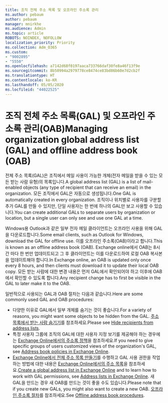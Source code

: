 ```yaml
---
title: 조직 전체 주소 목록 및 오프라인 주소록 관리
ms.author: pebaum
author: pebaum
manager: mnirkhe
ms.audience: Admin
ms.topic: article
ROBOTS: NOINDEX, NOFOLLOW
localization_priority: Priority
ms.collection: Adm_O365
ms.custom:
- "9002895"
- "5550"
ms.openlocfilehash: a7142d68f0197aaca733766daf30fe8a46f13f9e
ms.sourcegitcommit: 8b50994a2979778ce8474ce83bd86b60e7d2cb2f
ms.translationtype: HT
ms.contentlocale: ko-KR
ms.lasthandoff: 05/05/2020
ms.locfileid: "44022525"
---
```

# <a name="managing-organization-global-address-list-gal-and-offline-address-book-oab"></a><span data-ttu-id="538b6-102">조직 전체 주소 목록(GAL) 및 오프라인 주소록 관리(OAB)</span><span class="sxs-lookup"><span data-stu-id="538b6-102">Managing organization global address list (GAL) and offline address book (OAB)</span></span>

<span data-ttu-id="538b6-103">전체 주소 목록(GAL)은 조직에서 메일 사용이 가능한 개체(전자 메일을 받을 수 있는 모든 받는 사람 유형)의 목록입니다.</span><span class="sxs-lookup"><span data-stu-id="538b6-103">A global address list (GAL) is a list of mail-enabled objects (any type of recipient that can receive an email) in the organization.</span></span> <span data-ttu-id="538b6-104">모든 조직에서 GAL은 자동으로 생성됩니다.</span><span class="sxs-lookup"><span data-stu-id="538b6-104">One GAL is automatically created in every organization.</span></span> <span data-ttu-id="538b6-105">조직이나 위치별로 사용자를 구분할 추가 GAL를 만들 수 있지만, 단일 사용자는 한 번에 하나의 GAL만 보고 사용할 수 있습니다.</span><span class="sxs-lookup"><span data-stu-id="538b6-105">You can create additional GALs to separate users by organization or location, but a single user can only see and use one GAL at a time.</span></span>

<span data-ttu-id="538b6-106">Windows용 Outlook과 같은 일부 전자 메일 클라이언트는 오프라인 사용을 위해 GAL을 다운로드합니다.</span><span class="sxs-lookup"><span data-stu-id="538b6-106">Some email clients, such as Outlook for Windows, download the GAL for offline use.</span></span> <span data-ttu-id="538b6-107">이를 오프라인 주소록(OAB)이라고 합니다.</span><span class="sxs-lookup"><span data-stu-id="538b6-107">This is known as an offline address book (OAB).</span></span> <span data-ttu-id="538b6-108">Exchange online에서 OAB는 8시간 마다 한 번만 업데이트되고 그 후 클라이언트는 이를 다운로드하여 로컬 OAB 복사본을 업데이트해야 합니다.</span><span class="sxs-lookup"><span data-stu-id="538b6-108">In Exchange online, an OAB is updated only once every 8 hours, and then clients must download it to update their local OAB copy.</span></span> <span data-ttu-id="538b6-109">모든 받는 사람에 대한 변경 내용은 먼저 GAL에서 확인되어야 하고 이후에 OAB에서 확인할 수 있도록 합니다.</span><span class="sxs-lookup"><span data-stu-id="538b6-109">Any recipient change has to first be visible in the GAL to later make it to the OAB.</span></span>

<span data-ttu-id="538b6-110">일반적으로 사용되는 GAL과 OAB 절차는 다음과 같습니다.</span><span class="sxs-lookup"><span data-stu-id="538b6-110">Here are some commonly used GAL and OAB procedures:</span></span>

- <span data-ttu-id="538b6-111">다양한 이유로 GAL에서 일부 개체를 숨기는 것이 좋습니다.</span><span class="sxs-lookup"><span data-stu-id="538b6-111">For a variety of reasons, you might want some objects to be hidden from the GAL.</span></span> <span data-ttu-id="538b6-112">[주소 목록에서 받는 사람 숨기기](https://docs.microsoft.com/exchange/address-books/address-lists/manage-address-lists#hide-recipients-from-address-lists)를 참조하세요.</span><span class="sxs-lookup"><span data-stu-id="538b6-112">Please see [Hide recipients from address lists](https://docs.microsoft.com/exchange/address-books/address-lists/manage-address-lists#hide-recipients-from-address-lists).</span></span>
- <span data-ttu-id="538b6-113">특정 사용자 그룹에 조직의 GAL에 대한 사용자 지정 보기를 제공해야 하는 경우에는 [Exchange Online에서의 주소록 정책](https://docs.microsoft.com/exchange/address-books/address-book-policies/address-book-policies)을 참조하세요.</span><span class="sxs-lookup"><span data-stu-id="538b6-113">If you need to give specific groups of users customized views of the organization's GAL, see [Address book policies in Exchange Online](https://docs.microsoft.com/exchange/address-books/address-book-policies/address-book-policies).</span></span>
- <span data-ttu-id="538b6-114">[Exchange Online에서 전체 주소 목록 만들기](https://docs.microsoft.com/exchange/address-books/address-lists/create-global-address-list)를 수행하고 GAL 사용 권한을 작업하는 방법에 대한 내용은 [Exchange Online에서의 주소 목록](https://docs.microsoft.com/exchange/address-books/address-lists/address-lists)을 참조하세요.</span><span class="sxs-lookup"><span data-stu-id="538b6-114">[Create a global address list in Exchange Online](https://docs.microsoft.com/exchange/address-books/address-lists/create-global-address-list) and to learn how to work with GAL permissions, see [Address lists in Exchange Online](https://docs.microsoft.com/exchange/address-books/address-lists/address-lists).</span></span> <span data-ttu-id="538b6-115">새 GAL을 만드는 경우 새 OAB를 만드는 것이 좋을 수도 있습니다.</span><span class="sxs-lookup"><span data-stu-id="538b6-115">Please note that if you create new GALs, you might also want to create a new OAB.</span></span> <span data-ttu-id="538b6-116">[오프라인 주소록 절차](https://docs.microsoft.com/exchange/address-books/offline-address-books/offline-address-book-procedures)를 참조하세요.</span><span class="sxs-lookup"><span data-stu-id="538b6-116">See [Offline address book procedures](https://docs.microsoft.com/exchange/address-books/offline-address-books/offline-address-book-procedures).</span></span>
